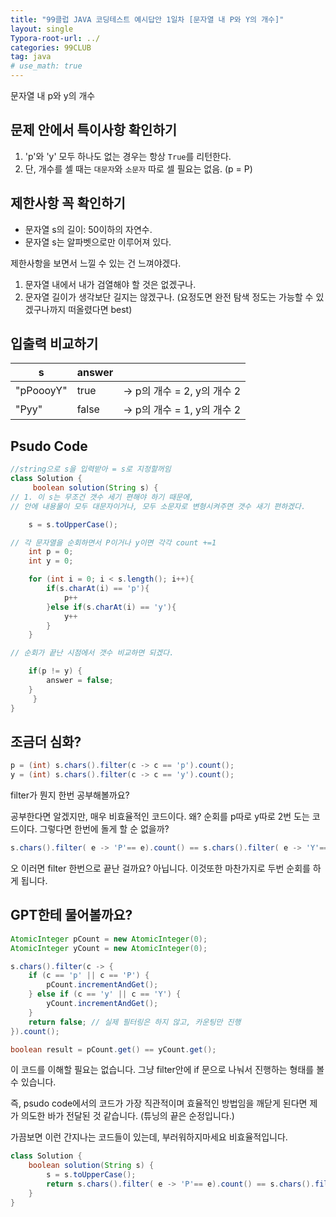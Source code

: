 ```yaml
---
title: "99클럽 JAVA 코딩테스트 예시답안 1일차 [문자열 내 P와 Y의 개수]"
layout: single
Typora-root-url: ../
categories: 99CLUB
tag: java
# use_math: true
---
```

문자열 내 p와 y의 개수

## 문제 안에서 특이사항 확인하기
1. 'p'와 'y' 모두 하나도 없는 경우는 항상 `True`를 리턴한다.
2. 단, 개수를 셀 때는 `대문자`와 `소문자` 따로 셀 필요는 없음. (p = P)

## 제한사항 꼭 확인하기
- 문자열 s의 길이: 50이하의 자연수.
- 문자열 s는 알파벳으로만 이루어져 있다.

제한사항을 보면서 느낄 수 있는 건 느껴야겠다. 
1. 문자열 내에서 내가 검열해야 할 것은 없겠구나.
2. 문자열 길이가 생각보단 길지는 않겠구나. (요정도면 완전 탐색 정도는 가능할 수 있겠구나까지 떠올렸다면 best)

## 입출력 비교하기

| s         | answer    |         |
|-----------|-----------|--------------|
| "pPoooyY" | true      | → p의 개수 = 2, y의 개수 2
| "Pyy"     | false     | → p의 개수 = 1, y의 개수 2


## Psudo Code
```java
//string으로 s을 입력받아 = s로 지정할꺼임
class Solution {
     boolean solution(String s) {
// 1. 이 s는 무조건 갯수 세기 편해야 하기 때문에, 
// 안에 내용물이 모두 대문자이거나, 모두 소문자로 변형시켜주면 갯수 새기 편하겠다.

    s = s.toUpperCase();

// 각 문자열을 순회하면서 P이거나 y이면 각각 count +=1
    int p = 0;
    int y = 0;

    for (int i = 0; i < s.length(); i++){
        if(s.charAt(i) == 'p'){
            p++
        }else if(s.charAt(i) == 'y'){
            y++
        }
    }

// 순회가 끝난 시점에서 갯수 비교하면 되겠다.

    if(p != y) {
        answer = false;
    }
     }
}
```

## 조금더 심화?
```java
p = (int) s.chars().filter(c -> c == 'p').count();
y = (int) s.chars().filter(c -> c == 'y').count();
```
filter가 뭔지 한번 공부해볼까요?

공부한다면 알겠지만, 매우 비효율적인 코드이다. 왜? 순회를 p따로 y따로 2번 도는 코드이다. 그렇다면 한번에 돌게 할 순 없을까?

```java
s.chars().filter( e -> 'P'== e).count() == s.chars().filter( e -> 'Y'== e).count();
```
오 이러면 filter 한번으로 끝난 걸까요?
아닙니다. 이것또한 마찬가지로 두번 순회를 하게 됩니다.

## GPT한테 물어볼까요?
```java
AtomicInteger pCount = new AtomicInteger(0);
AtomicInteger yCount = new AtomicInteger(0);

s.chars().filter(c -> {
    if (c == 'p' || c == 'P') {
        pCount.incrementAndGet();
    } else if (c == 'y' || c == 'Y') {
        yCount.incrementAndGet();
    }
    return false; // 실제 필터링은 하지 않고, 카운팅만 진행
}).count();

boolean result = pCount.get() == yCount.get();
```
이 코드를 이해할 필요는 없습니다. 그냥 filter안에 if 문으로 나눠서 진행하는 형태를 볼 수 있습니다.

즉, psudo code에서의 코드가 가장 직관적이며 효율적인 방법임을 깨닫게 된다면 제가 의도한 바가 전달된 것 같습니다. (튜닝의 끝은 순정입니다.)

가끔보면 이런 간지나는 코드들이 있는데, 부러워하지마세요 비효율적입니다.
```java
class Solution {
    boolean solution(String s) {
        s = s.toUpperCase();
        return s.chars().filter( e -> 'P'== e).count() == s.chars().filter( e -> 'Y'== e).count();
    }
}
```